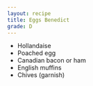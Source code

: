 ```yaml
---
layout: recipe
title: Eggs Benedict
grade: D
---
```

<!-- stub -->
- Hollandaise 
- Poached egg
- Canadian bacon or ham
- English muffins
- Chives (garnish)
<!-- endstub -->